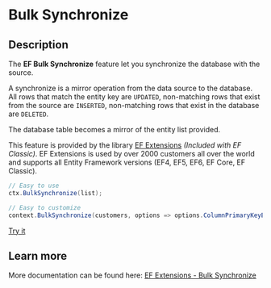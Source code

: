 # Bulk Synchronize

## Description
The **EF Bulk Synchronize** feature let you synchronize the database with the source.

A synchronize is a mirror operation from the data source to the database. All rows that match the entity key are `UPDATED`, non-matching rows that exist from the source are `INSERTED`, non-matching rows that exist in the database are `DELETED`.

The database table becomes a mirror of the entity list provided.

This feature is provided by the library [EF Extensions](https://entityframework-extensions.net/bulk-synchronize) _(Included with EF Classic)_. EF Extensions is used by over 2000 customers all over the world and supports all Entity Framework versions (EF4, EF5, EF6, EF Core, EF Classic).

```csharp
// Easy to use
ctx.BulkSynchronize(list);

// Easy to customize
context.BulkSynchronize(customers, options => options.ColumnPrimaryKeyExpression = customer => customer.Code);
```

[Try it](https://dotnetfiddle.net/4KVPJn)

## Learn more

More documentation can be found here: [EF Extensions - Bulk Synchronize](https://entityframework-extensions.net/bulk-synchronize)
